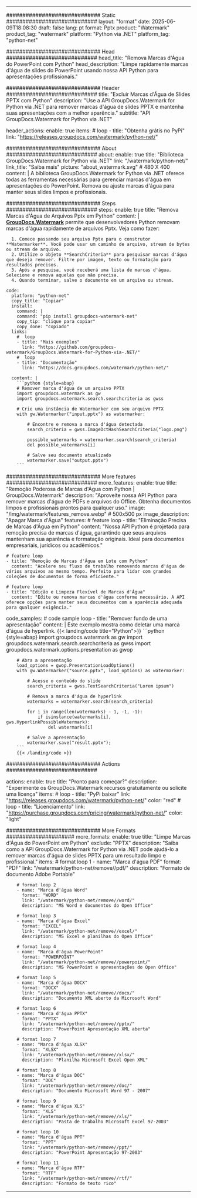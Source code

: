 
---
############################# Static ############################
layout: "format"
date:  2025-06-09T18:08:30
draft: false
lang: pt
format: Pptx
product: "Watermark"
product_tag: "watermark"
platform: "Python via .NET"
platform_tag: "python-net"

############################# Head ############################
head_title: "Remova Marcas d'Água do PowerPoint com Python"
head_description: "Limpe rapidamente marcas d'água de slides do PowerPoint usando nossa API Python para apresentações profissionais."

############################# Header ############################
title: "Excluir Marcas d'Água de Slides PPTX com Python" 
description: "Use a API GroupDocs.Watermark for Python via .NET para remover marcas d'água de slides PPTX e mantenha suas apresentações com a melhor aparência."
subtitle: "API GroupDocs.Watermark for Python via .NET" 

header_actions:
  enable: true
  items:
    #  loop
    - title: "Obtenha grátis no PyPi"
      link: "https://releases.groupdocs.com/watermark/python-net/"
      
############################# About ############################
about:
    enable: true
    title: "Biblioteca GroupDocs.Watermark for Python via .NET"
    link: "/watermark/python-net/"
    link_title: "Saiba mais"
    picture: "about_watermark.svg" # 480 X 400
    content: |
       A biblioteca GroupDocs.Watermark for Python via .NET oferece todas as ferramentas necessárias para gerenciar marcas d'água em apresentações do PowerPoint. Remova ou ajuste marcas d'água para manter seus slides limpos e profissionais.

############################# Steps ############################
steps:
    enable: true
    title: "Remova Marcas d'Água de Arquivos Pptx em Python"
    content: |
      **[GroupDocs.Watermark](https://products.groupdocs.com/watermark/python-net/)** permite que desenvolvedores Python removam marcas d'água rapidamente de arquivos Pptx. Veja como fazer:
      
      1. Comece passando seu arquivo Pptx para o construtor **Watermarker**. Você pode usar um caminho de arquivo, stream de bytes ou stream de arquivo.
      2. Utilize o objeto **SearchCriteria** para pesquisar marcas d'água que deseja remover. Filtre por imagem, texto ou formatação para resultados precisos.
      3. Após a pesquisa, você receberá uma lista de marcas d'água. Selecione e remova aquelas que não precisa.
      4. Quando terminar, salve o documento em um arquivo ou stream.
   
    code:
      platform: "python-net"
      copy_title: "Copiar"
      install:
        command: |
        command: "pip install groupdocs-watermark-net"
        copy_tip: "clique para copiar"
        copy_done: "copiado"
      links:
        #  loop
        - title: "Mais exemplos"
          link: "https://github.com/groupdocs-watermark/GroupDocs.Watermark-for-Python-via-.NET/"
        #  loop
        - title: "Documentação"
          link: "https://docs.groupdocs.com/watermark/python-net/"
          
      content: |
        ```python {style=abap}
        # Remover marca d'água de um arquivo PPTX
        import groupdocs.watermark as gw
        import groupdocs.watermark.search.searchcriteria as gwss

        # Crie uma instância de Watermarker com seu arquivo PPTX
        with gw.Watermarker("input.pptx") as watermarker:

            # Encontre e remova a marca d'água detectada
            search_criteria = gwss.ImageDctHashSearchCriteria("logo.png")

            possible_watermarks = watermarker.search(search_criteria)
            del possible_watermarks[i]

            # Salve seu documento atualizado
            watermarker.save("output.pptx")
        ```  

############################# More features ############################
more_features:
  enable: true
  title: "Remoção Poderosa de Marcas d'Água com Python | GroupDocs.Watermark"
  description: "Aproveite nossa API Python para remover marcas d'água de PDFs e arquivos do Office. Obtenha documentos limpos e profissionais prontos para qualquer uso."
  image: "/img/watermark/features_remove.webp" # 500x500 px
  image_description: "Apagar Marca d'Água"
  features:
    # feature loop
    - title: "Eliminação Precisa de Marcas d'Água em Python"
      content: "Nossa API Python é projetada para remoção precisa de marcas d'água, garantindo que seus arquivos mantenham sua aparência e formatação originais. Ideal para documentos empresariais, jurídicos ou acadêmicos."

    # feature loop
    - title: "Remoção de Marcas d'Água em Lote com Python"
      content: "Acelere seu fluxo de trabalho removendo marcas d'água de vários arquivos ao mesmo tempo. Perfeito para lidar com grandes coleções de documentos de forma eficiente."

    # feature loop
    - title: "Edição e Limpeza Flexível de Marcas d'Água"
      content: "Edite ou remova marcas d'água conforme necessário. A API oferece opções para manter seus documentos com a aparência adequada para qualquer exigência."
      
  code_samples:
    # code sample loop
    - title: "Remover fundo de uma apresentação"
      content: |
        Este exemplo mostra como deletar uma marca d'água de hyperlink.
        {{< landing/code title="Python">}}
        ```python {style=abap}
        import groupdocs.watermark as gw
        import groupdocs.watermark.search.searchcriteria as gwss
        import groupdocs.watermark.options.presentation as gwop

        # Abra a apresentação
        load_options = gwop.PresentationLoadOptions()
        with gw.Watermarker("source.pptx", load_options) as watermarker:

            # Acesse o conteúdo do slide
            search_criteria = gwss.TextSearchCriteria("Lorem ipsum")

            # Remova a marca d'água de hyperlink
            watermarks = watermarker.search(search_criteria)

            for i in range(len(watermarks) - 1, -1, -1):
                if isinstance(watermarks[i], gws.HyperlinkPossibleWatermark):
                    del watermarks[i]

            # Salve a apresentação
            watermarker.save("result.pptx");
        ```
        {{< /landing/code >}}


############################# Actions ############################

actions:
  enable: true
  title: "Pronto para começar?"
  description: "Experimente os GroupDocs.Watermark recursos gratuitamente ou solicite uma licença"
  items:
    #  loop
    - title: "PyPi baixar"
      link: "https://releases.groupdocs.com/watermark/python-net/"
      color: "red"
        #  loop
    - title: "Licenciamento"
      link: "https://purchase.groupdocs.com/pricing/watermark/python-net/"
      color: "light"


############################# More Formats #####################
more_formats:
    enable: true
    title: "Limpe Marcas d'Água do PowerPoint em Python"
    exclude: "PPTX"
    description: "Saiba como a API GroupDocs.Watermark for Python via .NET pode ajudá-lo a remover marcas d'água de slides PPTX para um resultado limpo e profissional."
    items: 
        # format loop 1
        - name: "Marca d'água PDF"
          format: "PDF"
          link: "/watermark/python-net/remove//pdf/"
          description: "Formato de documento Adobe Portable"

        # format loop 2
        - name: "Marca d'água Word"
          format: "WORD"
          link: "/watermark/python-net/remove//word/"
          description: "MS Word e documentos do Open Office"
          
        # format loop 3
        - name: "Marca d'água Excel"
          format: "EXCEL"
          link: "/watermark/python-net/remove//excel/"
          description: "MS Excel e planilhas do Open Office"

        # format loop 4
        - name: "Marca d'água PowerPoint"
          format: "POWERPOINT"
          link: "/watermark/python-net/remove//powerpoint/"
          description: "MS PowerPoint e apresentações do Open Office"

        # format loop 5
        - name: "Marca d'água DOCX"
          format: "DOCX"
          link: "/watermark/python-net/remove//docx/"
          description: "Documento XML aberto da Microsoft Word"
          
        # format loop 6
        - name: "Marca d'água PPTX"
          format: "PPTX"
          link: "/watermark/python-net/remove//pptx/"
          description: "PowerPoint Apresentação XML aberta"
          
        # format loop 7
        - name: "Marca d'água XLSX"
          format: "XLSX"
          link: "/watermark/python-net/remove//xlsx/"
          description: "Planilha Microsoft Excel Open XML"

        # format loop 8
        - name: "Marca d'água DOC"
          format: "DOC"
          link: "/watermark/python-net/remove//doc/"
          description: "Documento Microsoft Word 97 - 2007"

        # format loop 9
        - name: "Marca d'água XLS"
          format: "XLS"
          link: "/watermark/python-net/remove//xls/"
          description: "Pasta de trabalho Microsoft Excel 97-2003"

        # format loop 10
        - name: "Marca d'água PPT"
          format: "PPT"
          link: "/watermark/python-net/remove//ppt/"
          description: "PowerPoint Apresentação 97-2003"

        # format loop 11
        - name: "Marca d'água RTF"
          format: "RTF"
          link: "/watermark/python-net/remove//rtf/"
          description: "Formato de texto rico"

---